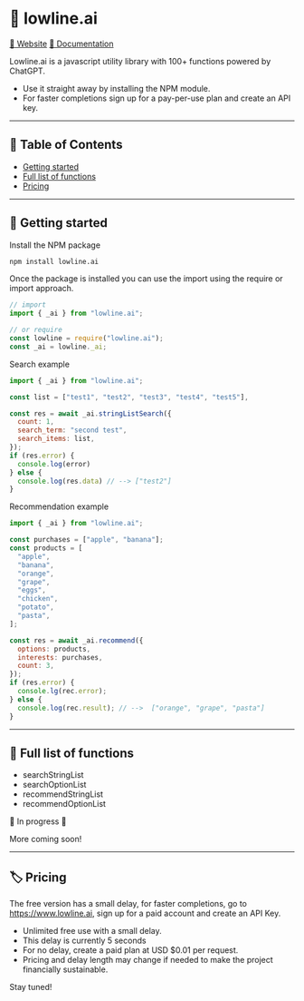 # 🤖 lowline.ai 

[🔗 Website](https://lowline.ai)
[🔗 Documentation](https://lowline.ai/getting-started)

Lowline.ai is a javascript utility library with 100+ functions powered by ChatGPT.

- Use it straight away by installing the NPM module.
- For faster completions sign up for a pay-per-use plan and create an API key.

---

## 📖 Table of Contents

- [Getting started](#getting-started)
- [Full list of functions](#full-list-of-functions)
- [Pricing](#pricing)

---

##  🚀 Getting started

Install the NPM package

```bash
npm install lowline.ai
```

Once the package is installed you can use the import using the require or import approach.

```js
// import
import { _ai } from "lowline.ai";

// or require
const lowline = require("lowline.ai");
const _ai = lowline._ai;
```

Search example

```js
import { _ai } from "lowline.ai";

const list = ["test1", "test2", "test3", "test4", "test5"],

const res = await _ai.stringListSearch({
  count: 1,
  search_term: "second test",
  search_items: list,
});
if (res.error) {
  console.log(error)
} else {
  console.log(res.data) // --> ["test2"]
}
```

Recommendation example

```js
import { _ai } from "lowline.ai";

const purchases = ["apple", "banana"];
const products = [
  "apple",
  "banana",
  "orange",
  "grape",
  "eggs",
  "chicken",
  "potato",
  "pasta",
];

const res = await _ai.recommend({
  options: products,
  interests: purchases,
  count: 3,
});
if (res.error) {
  console.lg(rec.error);
} else {
  console.log(rec.result); // -->  ["orange", "grape", "pasta"]
}
```
---

## 📒 Full list of functions

- searchStringList
- searchOptionList
- recommendStringList
- recommendOptionList

🚧 In progress 🚧

More coming soon!

---

## 🏷️ Pricing

The free version has a small delay, for faster completions, go to https://www.lowline.ai, sign up for a paid account and create an API Key.

- Unlimited free use with a small delay.
- This delay is currently 5 seconds
- For no delay, create a paid plan at USD $0.01 per request.
- Pricing and delay length may change if needed to make the project financially sustainable.


Stay tuned!